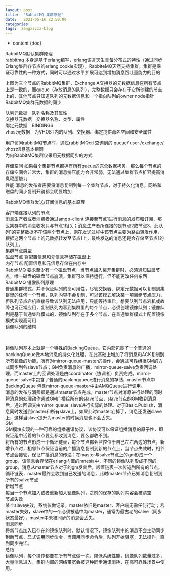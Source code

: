 ```yaml
---
layout: post
title:  "RabbitMQ 集群原理"
date:   2021-05-16 22:50:00
categories: 
tags:  zengzzzzz-blog
---
```


* content
{:toc}

RabbitMQ默认集群原理  
rabbitmq 本身是基于erlang编写，erlang语言天生具备分布式的特性（通过同步Erlang集群各节点的erlang cookie实现），RabbiteMQ天然支持集群，集群是保证可靠性的一种方式，同时可以通过水平扩展可达到增加消息吞吐量能力的目的  
  
上图为三个节点的RabbitMQ集群，Exchange A交换器的元数据信息在所有节点上是一致的，而queue（存放消息的队列），完整数据只会存在于它所创建的节点上的，其他节点只知道队列的元数据信息和一个指向队列的owner node指针  
RabbitMQ集群元数据的同步  
  
队列元数据　队列名称及其属性  
交换器元数据　交换器名称、类型、属性  
绑定元数据　BINDINGS  
vhost元数据　为VHOST内的队列、交换器、绑定提供命名空间和安全属性  
  
用户访问rabbitMQ节点时，通过rabbitMQctl 查询到的 queue/ user /exchange/ vhost信息基本相同  
为何RabbitMQ集群仅采用元数据同步的方式  
  
存储空间 如果每个集群节点都拥有所有queue的完全数据拷贝，那么每个节点的存储空间会非常大，集群的消息挤压能力会非常弱，无法通过集群节点扩容提高消息积压能力  
性能 消息的发布者需要将消息复制到每一个集群节点，对于持久化消息，网络和磁盘的同步复制开销都会明显增加  
  
RabbitMQ集群发送/订阅消息的基本原理  
  
客户端连接队列的节点  
消息生产者或者消费者通过amqp-client 连接至节点1进行消息的发布和订阅，那么集群中的消息收发只与节点1相关；消息生产者所连接的是节点2或节点3，此队列1的完整数据不在该两个节点上，则在发送过程中该节点主要为路由转发作用，根据这两个节点上的元数据转发至节点1上，最终发送的消息还是会存储至节点1的队列上。  
集群节点类型  
磁盘节点 将配置信息和元信息存储在磁盘上  
内存节点 配置信息和元信息存储在内存中  
RabbitMQ 要求至少有一个磁盘节点，当节点加入离开集群时，必须通知磁盘节点，唯一磁盘的磁盘节点崩溃，集群可以保持运行，但不能更改任何东西  
RabbitMQ 镜像队列原理  
普通集群模式，并不保证队列的高可用性，尽管交换器、绑定元数据可以复制到集群里的任何一个节点，队列内容不会复制，可以该模式解决某一项目组节点压力，但队列节点宕机直接导致该队列无法应用，只能等待重启，想要队列节点宕机或故障也可正常应用，复制队列内容到集群里的每个节点，必须创建镜像队列；镜像队列是基于普通集群模式的，镜像队列存在于多个节点，在普通集群模式上配置镜像模式实现高可用  
镜像队列的结构  
  
&nbsp;  
&nbsp;  
镜像队列基本上就是一个特殊的BackingQueue。它内部包裹了一个普通的backingQueue做本地消息的持久化处理，在此基础上增加了将消息和ACK复制到所有镜像的功能。所有对mirror-queue-master的操作，会通过可靠组播GM的方式同步到各slave节点；GM负责消息的广播，mirror-queue-salve负责回调处理，而master上的回调处理是由coordinator（协调者）负责完成。mirror-queue-salve中包含了普通的backingqueue进行消息的存储，master节点中BackingQueue 包含mirror-queue-master中由AMQQueue进行调用。  
消息的发布与消费都是通过master节点完成，master节点对消息进行处理的同时将消息的处理动作通过GM广播给所有的slave节点，slave节点的GM收到消息后，通过回调交由mirror_queue_slave进行实际的处理。对于Basic.Publish，消息同时发送到master和所有slave上，如果此时master宕掉了，消息还发送slave上，这样当slave提升为master的时候消息也不会丢失。  
GM&nbsp;  
GM模块实现的一种可靠的组播通讯协议，该协议可以保证组播消息的原子性，即保证组中活着的节点要么都收到消息，要么都收不到。  
将所有的节点形成一个循环链表，每个节点都会监控位于自己左右两边的节点，新增节点时，相邻节点保证当前的广播消息复制到新的节点上，当节点失效时，相邻节点会接管，保证广播消息的传递；在master与salve节点上的gm形成一个group，该信息会存储在erlang内置的mnesia中，不同的镜像队列形成不同的group，消息从master节点对于的gm发出后，顺着链表一次传送到所有的节点，循环链表，master最终会收到自己发送的消息，此时master节点已知消息复制到所有的salve节点  
新增节点  
每当一个节点加入或者重新加入镜像队列，之前的保存的队列内容会被清空  
节点失效  
某个slave失效，系统仅做记录，master依旧是master，客户端无需任何行动；若master失效，slave中的一个必须被选中为master，通常为最古老的salve（同步状态最好），master中未被同步的消息会丢失。  
消息同步  
将新节点加入已存在的镜像队列时，默认情况下，镜像队列中的消息不会主动同步到新节点，显式调用同步命令，当调用同步命令后，队列开始阻塞，无法操作，直到同步完毕。  
总结  
镜像队列，每个操作都要在所有节点做一次，降低系统性能，镜像队列数量过多，大量消息进入，集群内部的网络带宽会被这种同步通讯消耗，在高可靠性场景中使用。
